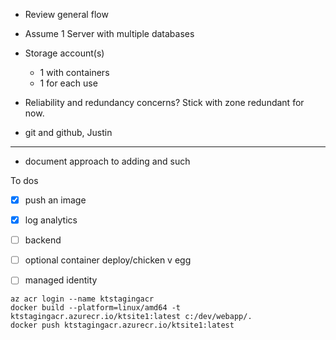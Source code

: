 - Review general flow
- Assume 1 Server with multiple databases
- Storage account(s)
    - 1 with containers
    - 1 for each use
- Reliability and redundancy concerns? Stick with zone redundant for now.

- git and github, Justin

--- 

- document approach to adding and such

To dos
- [x] push an image
- [x] log analytics
- [ ] backend

- [ ] optional container deploy/chicken v egg
- [ ] managed identity


```
az acr login --name ktstagingacr
docker build --platform=linux/amd64 -t ktstagingacr.azurecr.io/ktsite1:latest c:/dev/webapp/.      
docker push ktstagingacr.azurecr.io/ktsite1:latest
```
